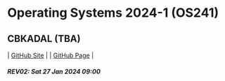 ---
---
# Operating Systems 2024-1 (OS241)

## CBKADAL (TBA)

| [GitHub Site](https://github.com/cbkadal/os241/) | | [GitHub Page](https://cbkadal.github.io/os241/) |

##### REV02: Sat 27 Jan 2024 09:00
